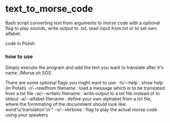 # text_to_morse_code
Bash script converting text from arguments to morse code with a optional flag to play sounds, write output to .txt, read input from.txt or to set own alfabet.

code in Polish

### how to use
Simply execute the program and add the text you want to translate after it's name ./Morse.sh SOS

There are some optional flags you might want to use:
            -h/--help  : show help (in Polish)
            -r/--readfrom filename : load a message which is to be translated from a txt file 
            -w/--writeto filename : write output to a txt file instead of to stdout
            -a/--alfabet filename : define your own alphabet from a txt file, where the formmating of the documment should look like: word'\s'translation'\n'"
            -v/--verbose : flag to play the actual morse code using your speakers
